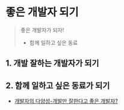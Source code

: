 # 좋은 개발자 되기

> 좋은 개발자가 되자!
>
> - 함께 일하고 싶은 동료

## 1. 개발 잘하는 개발자가 되기

## 2. 함께 일하고 싶은 동료가 되기

- [개발자의 다양성-개발만 잘한다고 좋은 개발자?](<https://s3.ap-northeast-2.amazonaws.com/kcd-2019/resources/track2Session4(%E1%84%80%E1%85%B5%E1%86%B7%E1%84%8B%E1%85%AD%E1%84%92%E1%85%A1%E1%86%AB_reackKorea)%E1%84%8C%E1%85%A9%E1%87%82%E1%84%8B%E1%85%B3%E1%86%AB%E1%84%80%E1%85%A2%E1%84%87%E1%85%A1%E1%86%AF%E1%84%8C%E1%85%A1_%E1%84%83%E1%85%A1%E1%84%8B%E1%85%A3%E1%86%BC%E1%84%89%E1%85%A5%E1%86%BC.pdf>)
